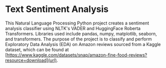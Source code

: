 # Text Sentiment Analysis

This Natural Language Processing Python project creates a sentiment analysis classifier using NLTK's VADER and HuggingFace Roberta Transformers. Libraries used include pandas, numpy, matplotlib, seaborn, and transformers. The purpose of the project is to classify and perform Exploratory Data Analysis (EDA) on Amazon reviews sourced from a Kaggle dataset, which can be found at [https://www.kaggle.com/datasets/snap/amazon-fine-food-reviews?resource=download](url). 
